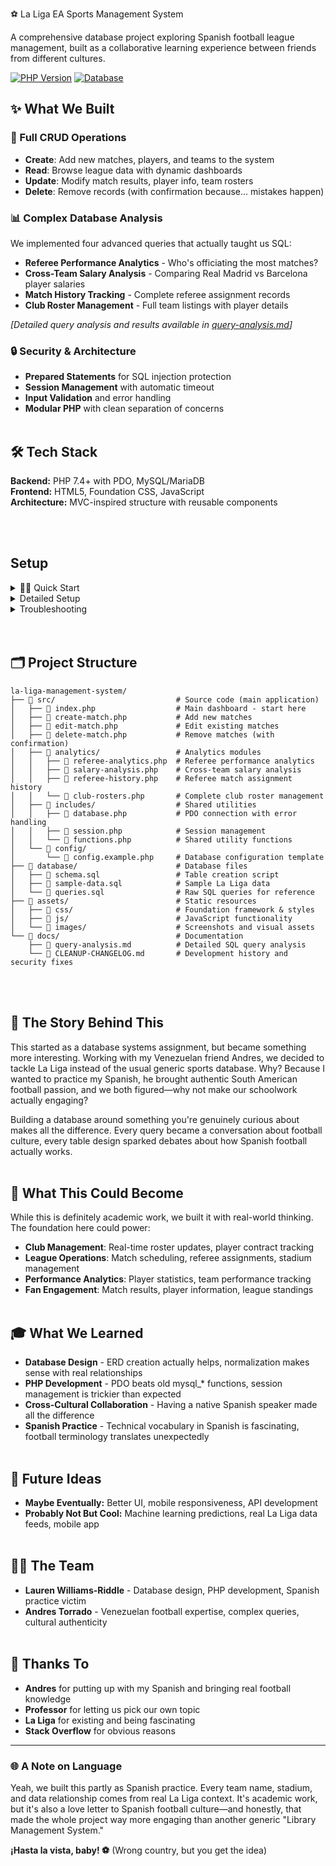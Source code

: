 ⚽ La Liga EA Sports Management System

A comprehensive database project exploring Spanish football league management, built as a collaborative learning experience between friends from different cultures.

[![PHP Version](https://img.shields.io/badge/PHP-7.4%2B-blue.svg?style=for-the-badge)](https://www.php.net/downloads)
[![Database](https://img.shields.io/badge/Database-MySQL-orange.svg?style=for-the-badge)](https://www.mysql.com/downloads/)

## ✨ What We Built

### 🔄 Full CRUD Operations
- **Create**: Add new matches, players, and teams to the system
- **Read**: Browse league data with dynamic dashboards  
- **Update**: Modify match results, player info, team rosters
- **Delete**: Remove records (with confirmation because... mistakes happen)

### 📊 Complex Database Analysis

We implemented four advanced queries that actually taught us SQL:
- **Referee Performance Analytics** - Who's officiating the most matches?
- **Cross-Team Salary Analysis** - Comparing Real Madrid vs Barcelona player salaries
- **Match History Tracking** - Complete referee assignment records
- **Club Roster Management** - Full team listings with player details

*[Detailed query analysis and results available in [query-analysis.md](/docs/query-analysis.md)]*

### 🔒 Security & Architecture

- **Prepared Statements** for SQL injection protection
- **Session Management** with automatic timeout
- **Input Validation** and error handling
- **Modular PHP** with clean separation of concerns
<br /><br />

## 🛠️ Tech Stack

**Backend:** PHP 7.4+ with PDO, MySQL/MariaDB  
**Frontend:** HTML5, Foundation CSS, JavaScript  
**Architecture:** MVC-inspired structure with reusable components

<br /><br />

## Setup
<details>
<summary>🏃‍♂️ Quick Start</summary>

```bash
# Clone and set up
git clone https://github.com/sycstitch/la-liga-management-system.git
cd la-liga-management-system

# Database setup
CREATE DATABASE laliga_management;
# Import schema: database/schema.sql
# Import sample data: database/sample-data.sql

# Update src/config/config.example.php with your credentials
# Copy to src/config/config.php

# Launch with: php -S localhost:8000 -t src
# Visit: http://localhost:8000/index.php
```
</details>

<details>
<summary>Detailed Setup</summary>

1. Clone the repository
```bash
bashgit clone https://github.com/sycstitch/la-liga-management-system.git
cd la-liga-management-system
```

2. Set up your database
```sql
CREATE DATABASE laliga_management;
USE laliga_management;
SOURCE database/schema.sql;
SOURCE database/sample-data.sql;
```

3. Configure database connection
```bash
# Copy the configuration template
cp src/config/config.example.php src/config/config.php

# Edit with your database credentials
nano src/config/config.php  # or use your preferred editor
```

4. Update config.php with your credentials
```php
define('DBHOST', 'localhost');
define('DBNAME', 'laliga_management');
define('USERNAME', 'your_database_username');
define('PASSWORD', 'your_database_password');
```

5. Launch the application
```bash
# Start PHP development server
php -S localhost:8000 -t src

# Open in your browser
# http://localhost:8000/index.php
```

</details>

<details>
<summary>Troubleshooting</summary>
    
Database connection issues:
- Verify your MySQL/MariaDB service is running
- Check your credentials in src/config/config.php
- Ensure the database laliga_management exists

File not found errors:
- Make sure you're serving from the src directory: `php -S localhost:8000 -t src`
- Check that all files are in the correct folder structure

Permission errors:
- Ensure PHP has read access to all project files
- On Unix systems, you may need: `chmod -R 755 la-liga-management-system`
</details>
<br /><br />

## 🗂️ Project Structure
```
la-liga-management-system/
├── 📁 src/                           # Source code (main application)
│   ├── 📄 index.php                  # Main dashboard - start here
│   ├── 📄 create-match.php           # Add new matches
│   ├── 📄 edit-match.php             # Edit existing matches  
│   ├── 📄 delete-match.php           # Remove matches (with confirmation)
│   ├── 📁 analytics/                 # Analytics modules
│   │   ├── 📄 referee-analytics.php  # Referee performance analytics
│   │   ├── 📄 salary-analysis.php    # Cross-team salary analysis
│   │   ├── 📄 referee-history.php    # Referee match assignment history
│   │   └── 📄 club-rosters.php       # Complete club roster management
│   ├── 📁 includes/                  # Shared utilities
│   │   ├── 📄 database.php           # PDO connection with error handling
│   │   ├── 📄 session.php            # Session management
│   │   └── 📄 functions.php          # Shared utility functions
│   └── 📁 config/
│       └── 📄 config.example.php     # Database configuration template
├── 📁 database/                      # Database files
│   ├── 📄 schema.sql                 # Table creation script
│   ├── 📄 sample-data.sql            # Sample La Liga data
│   └── 📄 queries.sql                # Raw SQL queries for reference
├── 📁 assets/                        # Static resources
│   ├── 📁 css/                       # Foundation framework & styles
│   ├── 📁 js/                        # JavaScript functionality
│   └── 📁 images/                    # Screenshots and visual assets
└── 📁 docs/                          # Documentation
    ├── 📄 query-analysis.md          # Detailed SQL query analysis
    └── 📄 CLEANUP-CHANGELOG.md       # Development history and security fixes
```
<br /><br />

## 🌟 The Story Behind This

This started as a database systems assignment, but became something more interesting. Working with my Venezuelan friend Andres, we decided to tackle La Liga instead of the usual generic sports database. Why? Because I wanted to practice my Spanish, he brought authentic South American football passion, and we both figured—why not make our schoolwork actually engaging?

Building a database around something you're genuinely curious about makes all the difference. Every query became a conversation about football culture, every table design sparked debates about how Spanish football actually works.
<br /><br />

## 🎯 What This Could Become

While this is definitely academic work, we built it with real-world thinking. The foundation here could power:

- **Club Management**: Real-time roster updates, player contract tracking
- **League Operations**: Match scheduling, referee assignments, stadium management  
- **Performance Analytics**: Player statistics, team performance tracking
- **Fan Engagement**: Match results, player information, league standings
<br /><br />

## 🎓 What We Learned

- **Database Design** - ERD creation actually helps, normalization makes sense with real relationships
- **PHP Development** - PDO beats old mysql_* functions, session management is trickier than expected
- **Cross-Cultural Collaboration** - Having a native Spanish speaker made all the difference
- **Spanish Practice** - Technical vocabulary in Spanish is fascinating, football terminology translates unexpectedly
<br /><br />

## 🔮 Future Ideas

- **Maybe Eventually:** Better UI, mobile responsiveness, API development
- **Probably Not But Cool:** Machine learning predictions, real La Liga data feeds, mobile app
<br /><br />

## 👨‍💻 The Team

- **Lauren Williams-Riddle** - Database design, PHP development, Spanish practice victim  
- **Andres Torrado** - Venezuelan football expertise, complex queries, cultural authenticity
<br /><br />

## 🙏 Thanks To

- **Andres** for putting up with my Spanish and bringing real football knowledge
- **Professor** for letting us pick our own topic
- **La Liga** for existing and being fascinating
- **Stack Overflow** for obvious reasons

---

### 🌐 A Note on Language

Yeah, we built this partly as Spanish practice. Every team name, stadium, and data relationship comes from real La Liga context. It's academic work, but it's also a love letter to Spanish football culture—and honestly, that made the whole project way more engaging than another generic "Library Management System."

**¡Hasta la vista, baby! ⚽** (Wrong country, but you get the idea)
